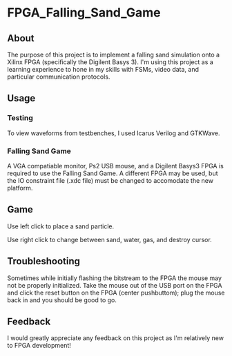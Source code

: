 # FPGA_Falling_Sand_Game

## About

The purpose of this project is to implement a falling sand simulation onto a
Xilinx FPGA (specifically the Digilent Basys 3). I'm using this project as a
learning experience to hone in my skills with FSMs, video data, and particular
communication protocols.

## Usage

### Testing

To view waveforms from testbenches, I used Icarus Verilog and GTKWave.

### Falling Sand Game

A VGA compatiable monitor, Ps2 USB mouse, and a Digilent Basys3 FPGA is required
to use the Falling Sand Game. A different FPGA may be used, but the IO
constraint file (.xdc file) must be changed to accomodate the new platform.

## Game

Use left click to place a sand particle.

Use right click to change between sand, water, gas, and destroy cursor.

## Troubleshooting

Sometimes while initially flashing the bitstream to the FPGA the mouse may not
be properly initialized. Take the mouse out of the USB port on the FPGA and
click the reset button on the FPGA (center pushbuttom); plug the mouse back in
and you should be good to go.

## Feedback

I would greatly appreciate any feedback on this project as I'm relatively new to
FPGA development!
